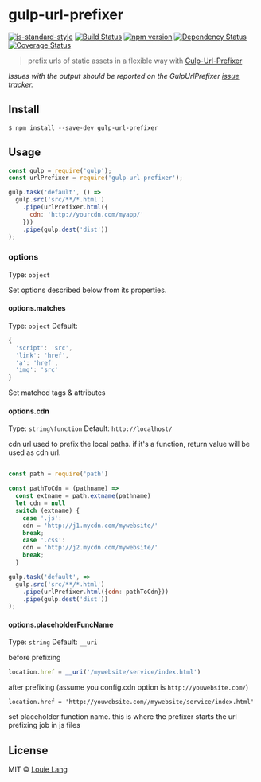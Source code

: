 # gulp-url-prefixer
[![js-standard-style](https://img.shields.io/badge/code%20style-standard-brightgreen.svg)](https://github.com/cainiaokan/gulp-url-prefixer)
[![Build Status](https://travis-ci.org/cainiaokan/gulp-url-prefixer.svg?branch=master)](https://travis-ci.org/cainiaokan/gulp-url-prefixer) 
[![npm version](https://img.shields.io/npm/v/gulp-url-prefixer)](https://www.npmjs.com/package/gulp-url-prefixer) 
[![Dependency Status](https://david-dm.org/cainiaokan/gulp-url-prefixer.svg)](https://david-dm.org/cainiaokan/gulp-url-prefixer) 
[![Coverage Status](https://coveralls.io/repos/github/cainiaokan/gulp-url-prefixer/badge.svg?branch=master)](https://coveralls.io/github/cainiaokan/gulp-url-prefixer?branch=master)

> prefix urls of static assets in a flexible way with [Gulp-Url-Prefixer](https://github.com/cainiaokan/gulp-url-prefixer)

*Issues with the output should be reported on the GulpUrlPrefixer [issue tracker](https://github.com/cainiaokan/gulp-url-prefixer/issues).*

## Install
```
$ npm install --save-dev gulp-url-prefixer
```

## Usage

```js
const gulp = require('gulp');
const urlPrefixer = require('gulp-url-prefixer');

gulp.task('default', () =>
  gulp.src('src/**/*.html')
    .pipe(urlPrefixer.html({
      cdn: 'http://yourcdn.com/myapp/'
    }))
    .pipe(gulp.dest('dist'))
);
```

### options
Type: `object`

Set options described below from its properties. 
  
#### options.matches
Type: `object`
Default:
```js
{
  'script': 'src',
  'link': 'href',
  'a': 'href',
  'img': 'src'
}
```

Set matched tags & attributes

#### options.cdn
Type: `string\function`
Default: `http://localhost/`

cdn url used to prefix the local paths.
if it's a function, return value will be used as cdn url.

```js

const path = require('path')

const pathToCdn = (pathname) =>
  const extname = path.extname(pathname)
  let cdn = null
  switch (extname) {
    case '.js':
    cdn = 'http://j1.mycdn.com/mywebsite/'
    break;
    case '.css':
    cdn = 'http://j2.mycdn.com/mywebsite/'
    break;
  }

gulp.task('default', =>
  gulp.src('src/**/*.html')
    .pipe(urlPrefixer.html({cdn: pathToCdn}))
    .pipe(gulp.dest('dist'))
);
```

#### options.placeholderFuncName
Type: `string`
Default: `__uri`

before prefixing
```js
location.href = __uri('/mywebsite/service/index.html')
```

after prefixing (assume you config.cdn option is `http://youwebsite.com/`)
```
location.href = 'http://youwebsite.com//mywebsite/service/index.html'
```

set placeholder function name. this is where the prefixer starts the url prefixing job in js files

## License

MIT © [Louie Lang](https://github.com/cainiaokan)


